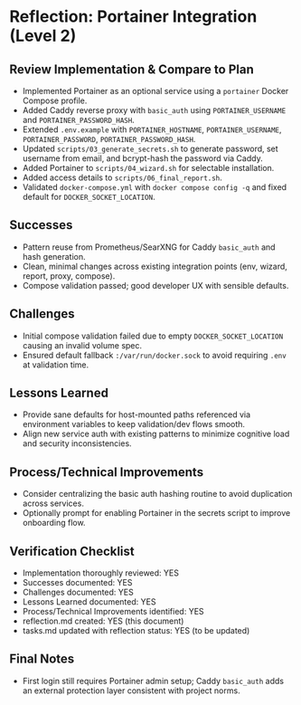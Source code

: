 # Reflection: Portainer Integration (Level 2)

## Review Implementation & Compare to Plan
- Implemented Portainer as an optional service using a `portainer` Docker Compose profile.
- Added Caddy reverse proxy with `basic_auth` using `PORTAINER_USERNAME` and `PORTAINER_PASSWORD_HASH`.
- Extended `.env.example` with `PORTAINER_HOSTNAME`, `PORTAINER_USERNAME`, `PORTAINER_PASSWORD`, `PORTAINER_PASSWORD_HASH`.
- Updated `scripts/03_generate_secrets.sh` to generate password, set username from email, and bcrypt-hash the password via Caddy.
- Added Portainer to `scripts/04_wizard.sh` for selectable installation.
- Added access details to `scripts/06_final_report.sh`.
- Validated `docker-compose.yml` with `docker compose config -q` and fixed default for `DOCKER_SOCKET_LOCATION`.

## Successes
- Pattern reuse from Prometheus/SearXNG for Caddy `basic_auth` and hash generation.
- Clean, minimal changes across existing integration points (env, wizard, report, proxy, compose).
- Compose validation passed; good developer UX with sensible defaults.

## Challenges
- Initial compose validation failed due to empty `DOCKER_SOCKET_LOCATION` causing an invalid volume spec.
- Ensured default fallback `:/var/run/docker.sock` to avoid requiring `.env` at validation time.

## Lessons Learned
- Provide sane defaults for host-mounted paths referenced via environment variables to keep validation/dev flows smooth.
- Align new service auth with existing patterns to minimize cognitive load and security inconsistencies.

## Process/Technical Improvements
- Consider centralizing the basic auth hashing routine to avoid duplication across services.
- Optionally prompt for enabling Portainer in the secrets script to improve onboarding flow.

## Verification Checklist
- Implementation thoroughly reviewed: YES
- Successes documented: YES
- Challenges documented: YES
- Lessons Learned documented: YES
- Process/Technical Improvements identified: YES
- reflection.md created: YES (this document)
- tasks.md updated with reflection status: YES (to be updated)

## Final Notes
- First login still requires Portainer admin setup; Caddy `basic_auth` adds an external protection layer consistent with project norms.

